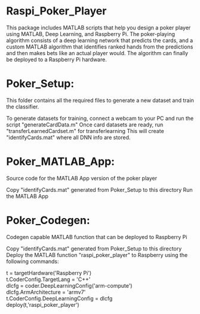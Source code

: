 # Raspi_Poker_Player
This package includes MATLAB scripts that help you design a poker player using MATLAB, Deep Learning, and Raspberry Pi. 
The poker-playing algorithm consists of a deep learning network that predicts the cards, and a custom MATLAB algorithm that
identifies ranked hands from the predictions and then makes bets like an actual player would. The algorithm can finally be 
deployed to a Raspberry Pi hardware.

# Poker_Setup:
This folder contains all the required files to generate a new dataset and train the classifier.

To generate datasets for training, connect a webcam to your PC and run the script "generateCardData.m"
Once card datasets are ready, run "transferLearnedCardset.m" for transferlearning
This will create "identifyCards.mat" where all DNN info are stored.

# Poker_MATLAB_App:
Source code for the MATLAB App version of the poker player

Copy "identifyCards.mat" generated from Poker_Setup to this directory
Run the MATLAB App

# Poker_Codegen:
Codegen capable MATLAB function that can be deployed to Raspberry Pi

Copy "identifyCards.mat" generated from Poker_Setup to this directory
Deploy the MATLAB function "raspi_poker_player" to Raspberry using the following commands:


t = targetHardware('Raspberry Pi')  
t.CoderConfig.TargetLang = 'C++'  
dlcfg = coder.DeepLearningConfig('arm-compute')  
dlcfg.ArmArchitecture = 'armv7'  
t.CoderConfig.DeepLearningConfig = dlcfg  
deploy(t,'raspi_poker_player')  
